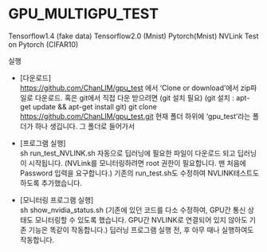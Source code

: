 # GPU_MULTIGPU_TEST
Tensorflow1.4 (fake data) 
Tensorflow2.0 (Mnist)
Pytorch(Mnist)
NVLink Test on Pytorch (CIFAR10)


실행
-	[다운로드] <br>
https://github.com/ChanLIM/gpu_test 에서 ‘Clone or download’에서 zip파일로 다운로드. 
혹은 
git에서 직접 다운 받으려면 (git 설치 필요)
(git 설치 : apt-get update && apt-get install git)
git clone https://github.com/ChanLIM/gpu_test.git 
현재 폴더 하위에 ‘gpu_test’라는 폴더가 하나 생깁니다. 그 폴더로 들어가서

-	[프로그램 실행] <br>
	sh run_test_NVLINK.sh
	자동으로 딥러닝에 필요한 파일이 다운로드 되고 딥러닝이 시작됩니다.
	(NVLink를 모니터링하려면 root 권한이 필요합니다. 맨 처음에 Password 입력을 요구합니다.)
	기존의 run_test.sh도 수정하여 NVLINK테스트도 하도록 추가했습니다.


-	[모니터링 프로그램 실행] <br>
	sh show_nvidia_status.sh
	(기존에 있던 코드를 다소 수정하여, GPU간 통신 상태도 모니터링할 수 있도록 했습니다. GPU간 NVLINK로 연결되어 있지 않아도 기존 기능은 똑같이 작동합니다.) 딥러닝 프로그램 실행 전, 후 아무 때나 실행하여도 작동합니다.
